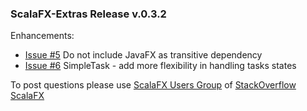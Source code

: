 ### ScalaFX-Extras Release v.0.3.2

Enhancements:

* [Issue #5][5] Do not include JavaFX as transitive dependency
* [Issue #6][6] SimpleTask - add more flexibility in handling tasks states


To post questions please use [ScalaFX Users Group][scalafx-users] of [StackOverflow ScalaFX][scalafx-overflow]  

[scalafx-users]: https://groups.google.com/forum/#!forum/scalafx-users
[scalafx-overflow]: https://stackoverflow.com/questions/tagged/scalafx

[5]: https://github.com/scalafx/scalafx-extras/issues/5
[6]: https://github.com/scalafx/scalafx-extras/issues/6

